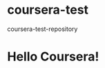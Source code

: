 # coursera-test
coursera-test-repository
<!DOCTYPE html>
<html>
<head>
	<title>Hello Coursera!</title>
</head>
<body>
<h1>Hello Coursera!</h>
</body>
</html>
